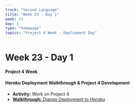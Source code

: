 ```yaml
---
track: "Second Language"
title: "Week 23 - Day 1"
week: 23
day: 1
type: "homepage"
topics: "Project 4 Week - Deployment Day"
---
```



# Week 23 - Day 1

#### Project 4 Week

#### Heroku Deployment Walkthrough & Project 4 Development
- **Activity:** Work on Project 4
- [**Walkthrough:** Django Deployment to Heroku](/second-language/week-23/day-1/lecture-materials/deploy-django-to-heroku)
